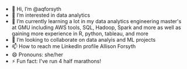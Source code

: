 - 👋 Hi, I’m @aqforsyth
- 👀 I’m interested in data analytics
- 🌱 I’m currently learning a lot in my data analytics engineering master's at GMU including AWS tools, SQL, Hadoop, Spark and more as well as gaining more experience in R, python, tableau, and more 
- 💞️ I’m looking to collaborate on data analyis and ML projects
- 📫 How to reach me LinkedIn profile Allison Forsyth
- 😄 Pronouns: she/her
- ⚡ Fun fact: I've run 4 half marathons!

<!---
aqforsyth/aqforsyth is a ✨ special ✨ repository because its `README.md` (this file) appears on your GitHub profile.
You can click the Preview link to take a look at your changes.
--->
